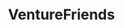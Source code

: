 ---
layout: firm_page
title: "VentureFriends"
id: "venturefriends.vc"
permalink: "/venturefriendsventurefriends.vc/"
website: "https://venturefriends.vc"
offices: "London (United Kingdom), Barcelona (Spain), Warsaw (Poland), Athens (Greece)"
investment_stages: "Pre-Seed, Seed"
portfolio_companies: "Blueground, InstaShop, Huspy, Flexcar, Carmoola, Harbor Lab, Embat, Barte"
portfolio_link: "https://venturefriends.vc/./portfolio"
investment_markets: "Fintech, PropTech, SaaS"
founded_year: "2016"
description: "VentureFriends invests in tech-enabled companies.  The firm typically invests in Europe and has a founder-friendly philosophy."
linkedin: "https://nl.linkedin.com/company/venturefriends"
twitter: ""
instagram: ""
team_page: "https://venturefriends.vc/./team"
investor_type: "Venture Capital"
crunchbase: "https://www.crunchbase.com/organization/venturefriends"
pitchbook: ""

# SEO Optimization
meta_title: "VentureFriends - VC Firm - projectstartups.com"
meta_description: "VentureFriends, VentureFriends invests in tech-enabled companies.  The firm typically invests in Europe and has a founder-friendly philosophy...."
meta_keywords: "VentureFriends, Fintech, PropTech, SaaS, VC firm, venture capital, startup investor, projectstartups.com"
canonical_url: "https://vc.projectstartups.com/venturefriendsventurefriends.vc/"
---